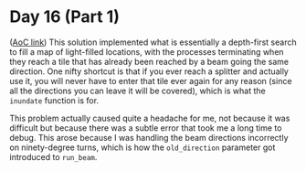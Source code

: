 # Day 16 (Part 1)
([AoC link](https://adventofcode.com/2023/day/16))
This solution implemented what is essentially a depth-first search to fill a map of light-filled locations, with the processes terminating when they reach a tile that has already been reached by a beam going the same direction. One nifty shortcut is that if you ever reach a splitter and actually use it, you will never have to enter that tile ever again for any reason (since all the directions you can leave it will be covered), which is what the `inundate` function is for. 

This problem actually caused quite a headache for me, not because it was difficult but because there was a subtle error that took me a long time to debug. This arose because I was handling the beam directions incorrectly on ninety-degree turns, which is how the `old_direction` parameter got introduced to `run_beam`.